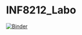 # INF8212_Labo

[![Binder](https://mybinder.org/badge_logo.svg)](https://mybinder.org/v2/gh/mathieulemieux/INF8212_Labo/master)

